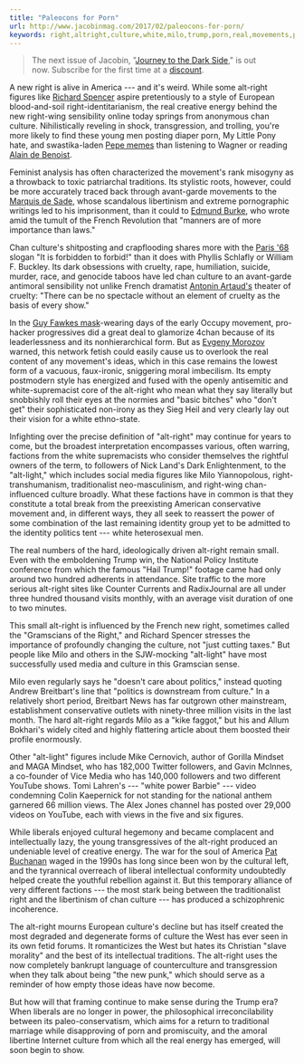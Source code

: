 ```yaml
---
title: "Paleocons for Porn"
url: http://www.jacobinmag.com/2017/02/paleocons-for-porn/
keywords: right,altright,culture,white,milo,trump,porn,real,movements,power,politics,paleocons
---
```

> The next issue of Jacobin, "[Journey to the Dark Side](https://www.jacobinmag.com/issue-24-preview/)," is out now. Subscribe for the first time at a [discount](https://www.jacobinmag.com/subscribe/?code=DARKSIDE).

A new right is alive in America --- and it's weird. While some alt-right figures like [Richard Spencer](https://www.jacobinmag.com/2016/12/richard-spencer-alt-right-dallas-texas/) aspire pretentiously to a style of European blood-and-soil right-identitarianism, the real creative energy behind the new right-wing sensibility online today springs from anonymous chan culture. Nihilistically reveling in shock, transgression, and trolling, you're more likely to find these young men posting diaper porn, My Little Pony hate, and swastika-laden [Pepe memes](https://www.jacobinmag.com/?p=39171&preview=true) than listening to Wagner or reading [Alain de Benoist](http://www.radixjournal.com/journal/the-intellectual-vacuity-of-the-old-right).

Feminist analysis has often characterized the movement's rank misogyny as a throwback to toxic patriarchal traditions. Its stylistic roots, however, could be more accurately traced back through avant-garde movements to the [Marquis de Sade](http://www.smithsonianmag.com/history/who-was-marquis-de-sade-180953980/), whose scandalous libertinism and extreme pornographic writings led to his imprisonment, than it could to [Edmund Burke](http://www.bbc.co.uk/history/historic_figures/burke_edmund.shtml), who wrote amid the tumult of the French Revolution that "manners are of more importance than laws."

Chan culture's shitposting and crapflooding shares more with the [Paris '68](https://bonjourparis.com/history/forbidden-forbid-may-68-france-part-1/) slogan "It is forbidden to forbid!" than it does with Phyllis Schlafly or William F. Buckley. Its dark obsessions with cruelty, rape, humiliation, suicide, murder, race, and genocide taboos have led chan culture to an avant-garde antimoral sensibility not unlike French dramatist [Antonin Artaud's](https://www.poetryfoundation.org/poems-and-poets/poets/detail/antonin-artaud) theater of cruelty: "There can be no spectacle without an element of cruelty as the basis of every show."

In the [Guy Fawkes mask](https://www.theguardian.com/commentisfree/2011/nov/04/occupy-movement-guy-fawkes-mask)-wearing days of the early Occupy movement, pro-hacker progressives did a great deal to glamorize 4chan because of its leaderlessness and its nonhierarchical form. But as [Evgeny Morozov](https://www.evgenymorozov.com/) warned, this network fetish could easily cause us to overlook the real content of any movement's ideas, which in this case remains the lowest form of a vacuous, faux-ironic, sniggering moral imbecilism. Its empty postmodern style has energized and fused with the openly antisemitic and white-supremacist core of the alt-right who mean what they say literally but snobbishly roll their eyes at the normies and "basic bitches" who "don't get" their sophisticated non-irony as they Sieg Heil and very clearly lay out their vision for a white ethno-state.

Infighting over the precise definition of "alt-right" may continue for years to come, but the broadest interpretation encompasses various, often warring, factions from the white supremacists who consider themselves the rightful owners of the term, to followers of Nick Land's Dark Enlightenment, to the "alt-light," which includes social media figures like Milo Yiannopolous, right-transhumanism, traditionalist neo-masculinism, and right-wing chan-influenced culture broadly. What these factions have in common is that they constitute a total break from the preexisting American conservative movement and, in different ways, they all seek to reassert the power of some combination of the last remaining identity group yet to be admitted to the identity politics tent --- white heterosexual men.

The real numbers of the hard, ideologically driven alt-right remain small. Even with the emboldening Trump win, the National Policy Institute conference from which the famous "Hail Trump!" footage came had only around two hundred adherents in attendance. Site traffic to the more serious alt-right sites like Counter Currents and RadixJournal are all under three hundred thousand visits monthly, with an average visit duration of one to two minutes.

This small alt-right is influenced by the French new right, sometimes called the "Gramscians of the Right," and Richard Spencer stresses the importance of profoundly changing the culture, not "just cutting taxes." But people like Milo and others in the SJW-mocking "alt-light" have most successfully used media and culture in this Gramscian sense.

Milo even regularly says he "doesn't care about politics," instead quoting Andrew Breitbart's line that "politics is downstream from culture." In a relatively short period, Breitbart News has far outgrown other mainstream, establishment conservative outlets with ninety-three million visits in the last month. The hard alt-right regards Milo as a "kike faggot," but his and Allum Bokhari's widely cited and highly flattering article about them boosted their profile enormously.

Other "alt-light" figures include Mike Cernovich, author of Gorilla Mindset and MAGA Mindset, who has 182,000 Twitter followers, and Gavin McInnes, a co-founder of Vice Media who has 140,000 followers and two different YouTube shows. Tomi Lahren's --- "white power Barbie" --- video condemning Colin Kaepernick for not standing for the national anthem garnered 66 million views. The Alex Jones channel has posted over 29,000 videos on YouTube, each with views in the five and six figures.

While liberals enjoyed cultural hegemony and became complacent and intellectually lazy, the young transgressives of the alt-right produced an undeniable level of creative energy. The war for the soul of America [Pat Buchanan](http://voicesofdemocracy.umd.edu/buchanan-culture-war-speech-speech-text/) waged in the 1990s has long since been won by the cultural left, and the tyrannical overreach of liberal intellectual conformity undoubtedly helped create the youthful rebellion against it. But this temporary alliance of very different factions --- the most stark being between the traditionalist right and the libertinism of chan culture --- has produced a schizophrenic incoherence.

The alt-right mourns European culture's decline but has itself created the most degraded and degenerate forms of culture the West has ever seen in its own fetid forums. It romanticizes the West but hates its Christian "slave morality" and the best of its intellectual traditions. The alt-right uses the now completely bankrupt language of counterculture and transgression when they talk about being "the new punk," which should serve as a reminder of how empty those ideas have now become.

But how will that framing continue to make sense during the Trump era? When liberals are no longer in power, the philosophical irreconcilability between its paleo-conservatism, which aims for a return to traditional marriage while disapproving of porn and promiscuity, and the amoral libertine Internet culture from which all the real energy has emerged, will soon begin to show.
